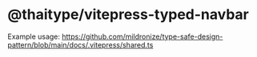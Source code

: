 # @thaitype/vitepress-typed-navbar

Example usage: https://github.com/mildronize/type-safe-design-pattern/blob/main/docs/.vitepress/shared.ts
